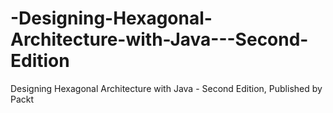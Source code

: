 # -Designing-Hexagonal-Architecture-with-Java---Second-Edition
Designing Hexagonal Architecture with Java - Second Edition, Published by Packt
